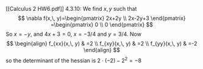 [[Calculus 2 HW6.pdf]]
4.3.10:
We find ${} x,\, y {}$ such that
$$
\nabla f(x,\, y)=\begin{pmatrix} 2x+2y \\ 2x-2y+3 \end{pmatrix} =\begin{pmatrix} 0 \\ 0 \end{pmatrix} 
$$
So ${} x=-y {}$, and ${} 4x+3=0 {}$, ${} x=-3 /4 {}$ and ${} y=3 /4 {}$. Now
$$
\begin{align}
 f_{xx}(x,\, y) & =2   \\
f_{xy}(x,\, y) & =2 \\
f_{yy}(x,\, y) & =-2
 \end{align}
$$
so the determinant of the hessian is ${} 2\cdot (-2)-2^{2}=-8 {}$ 
